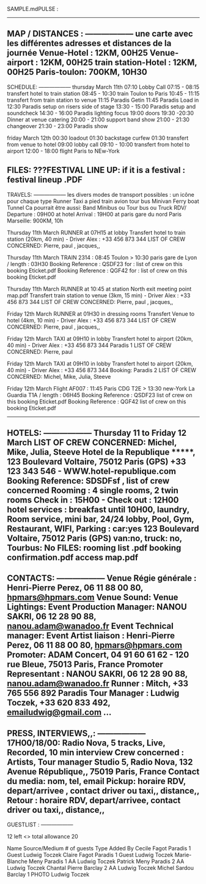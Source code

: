 SAMPLE.mdPULSE : 


----------------------------------------------------------------

MAP / DISTANCES :
——————
une carte avec les différentes adresses et distances de la journée 
Venue-Hotel : 12KM, 00H25
Venue-airport : 12KM, 00H25
train station-Hotel : 12KM, 00H25
Paris-toulon: 700KM, 10H30
----------------------------------------------------------------

SCHEDULE:
——————
thursday March 11th
07:10 Lobby Call
07:15 - 08:15 transfert hotel to train station
08:45 - 10:30 train Toulon to Paris
10:45 - 11:15 transfert from train station to venue
11:15 Paradis Getin
11:45 Paradis Load in
12:30 Paradis setup on risers side of stage
13:30 - 15:00 Paradis setup and soundcheck
14:30 - 16:00 Paradis lighting focus
19:00 doors
19:30 -20:30 Dinner at venue catering
20:00 - 21:00 support band show
21:00 - 21:30 changeover
21:30 - 23:00 Paradis show

friday March 12th
00:30 loadout
01:30 backstage curfew
01:30 transfert from venue to hotel
09:00 lobby call
09:10 - 10:00 transfert from hotel to airport
12:00 - 18:00 flight Paris to NEw-York

FILES:
???FESTIVAL LINE UP: if it is a festival : festival lineup .PDF 
----------------------------------------------------------------

TRAVELS:
——————
les divers modes de transport possibles : un icône pour chaque type
Runner  Taxi        a pied  train       avion       tour bus    Minivan Ferry boat  Tunnel
Ca pourrait être aussi:
Band Minibus ou Tour bus ou Truck 
RDV/ Departure : 09H00 at hotel
Arrival : 19H00 at paris gare du nord
Paris Marseille: 900KM, 10h

Thursday 11th March 
RUNNER at 07H15 at lobby
Transfert hotel to train station (20km, 40 min) - Driver Alex : +33 456 873 344
LIST OF CREW CONCERNED: Pierre, paul , jacques,,


Thursday 11th March
TRAIN 2314 : 08:45 Toulon > 10:30 paris gare de Lyon / length : 03H30
Booking Reference : QSDF23 for : list of crew on this booking Eticket.pdf
Booking Reference : QGF42 for : list of crew on this booking Eticket.pdf


Thursday 11th March 
RUNNER at 10:45 at station North exit meeting point map.pdf
Transfert train station to venue (3km, 15 min) - Driver Alex : +33 456 873 344
LIST OF CREW CONCERNED: Pierre, paul , jacques,,

Friday 12th March 
RUNNER at 01H30 in dressing rooms 
Transfert Venue to hotel (4km, 10 min) -  Driver Alex : +33 456 873 344
LIST OF CREW CONCERNED: Pierre, paul , jacques,,

Friday 12th March 
TAXI at 09H10 in lobby
Transfert hotel to airport (20km, 40 min) -  Driver Alex : +33 456 873 344
Paradis 1
LIST OF CREW CONCERNED: Pierre, paul

Friday 12th March 
TAXI at 09H10 in lobby
Transfert hotel to airport (20km, 40 min) -  Driver Alex : +33 456 873 344
Booking: Paradis 2
LIST OF CREW CONCERNED: Michel, Mike, Julia, Steeve

Friday 12th March
Flight AF007 : 11:45 Paris CDG T2E > 13:30 new-York La Guardia T1A / length : 06H45
Booking Reference : QSDF23 list of crew on this booking Eticket.pdf
Booking Reference : QGF42 list of crew on this booking Eticket.pdf




----------------------------------------------------------------

HOTELS:
——————
Thursday 11 to Friday 12 March
LIST OF CREW CONCERNED: Michel, Mike, Julia, Steeve
Hotel de la Republique *****, 123 Boulevard Voltaire, 75012 Paris (GPS)
+33 123 343 546 - WWW.hotel-republique.com
Booking Reference: SDSDFsf , list of crew concerned
Rooming : 4 single rooms, 2 twin rooms
Check in : 15H00 - Check out : 12H00 
hotel services : breakfast until 10H00, laundry, Room service, mini bar, 24/24 lobby, Pool, Gym, Restaurant, WIFI, 
Parking :
    car:yes 123 Boulevard Voltaire, 75012 Paris (GPS)
    van:no, truck: no, Tourbus: No
FILES:
rooming list .pdf
booking confirmation.pdf
access map.pdf
----------------------------------------------------------------

CONTACTS:
——————
Venue Régie générale : Henri-Pierre Perez, 06 11 88 00 80, hpmars@hpmars.com
Venue Sound:
Venue Lightings:
Event Production Manager: NANOU SAKRI, 06 12 28 90 88, nanou.adam@wanadoo.fr
Event Technical manager:
Event Artist liaison : Henri-Pierre Perez, 06 11 88 00 80, hpmars@hpmars.com
Promoter: ADAM Concert, 04 91 60 61 62 - 120 rue Bleue, 75013 Paris, France
Promoter Representant : NANOU SAKRI, 06 12 28 90 88, nanou.adam@wanadoo.fr
Runner : Mitch, +33 765 556 892
Paradis Tour Manager : Ludwig Toczek, +33 620 833 492, emailudwig@gmail.com
...
----------------------------------------------------------------

PRESS, INTERVIEWS,,:
——————
17H00/18/00: Radio Nova, 5 tracks, Live, Recorded, 10 min interview
Crew concerned : Artists, Tour manager
Studio 5, Radio Nova, 132 Avenue République,, 75019 Paris, France
Contact du media: nom, tel, email
Pickup: horaire RDV, depart/arrivee , contact driver ou taxi,, distance,,
Retour : horaire RDV, depart/arrivee, contact driver ou taxi,, distance,,
----------------------------------------------------------------

GUESTLIST :
——————


12 left <> total allowance 20

Name                           Source/Medium              # of guests              Type                Added By 
Cecile Fagot                    Paradis                         1              Guest       Ludwig Toczek
Claire Fagot                    Paradis                         1              Guest        Ludwig Toczek
Marie-Blanche Meny        Paradis                              1               AA                  Ludwig Toczek
Patrick Meny                      Paradis                          2               AA                  Ludwig Toczek
Chantal Pierre                       Barclay                            2              AA                  Ludwig Toczek
Michel Sardou                 Barclay               1       PHOTO        Ludwig Toczek
